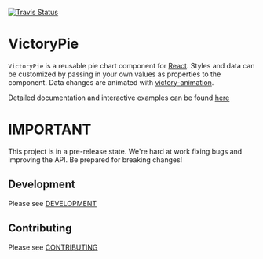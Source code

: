 [![Travis Status][trav_img]][trav_site]

VictoryPie
=============

`VictoryPie` is a reusable pie chart component for [React](https://github.com/facebook/react). Styles and data can be customized by passing in your own values as properties to the component. Data changes are animated with [victory-animation](https://github.com/FormidableLabs/victory-animation).

Detailed documentation and interactive examples can be found [here](https://formidablelabs.github.io/victory-animaton)

IMPORTANT
=========

This project is in a pre-release state. We're hard at work fixing bugs and improving the API. Be prepared for breaking changes! 


## Development

Please see [DEVELOPMENT](DEVELOPMENT.md)

## Contributing

Please see [CONTRIBUTING](CONTRIBUTING.md)

[trav_img]: https://api.travis-ci.org/FormidableLabs/victory-pie.svg
[trav_site]: https://travis-ci.org/FormidableLabs/victory-pie

